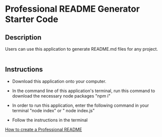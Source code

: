 # Professional README Generator Starter Code

## Description
Users can use this application to generate README.md files for any project.
<br></br>

## Instructions
* Download this application onto your computer.

* In the command line of this application's terminal, run this command to download the necessary node packages
"npm i"

* In order to run this application, enter the following command in your terminal "node index" or " node index.js"

* Follow the instructions in the terminal

[How to create a Professional README](https://coding-boot-camp.github.io/full-stack/github/professional-readme-guide)

